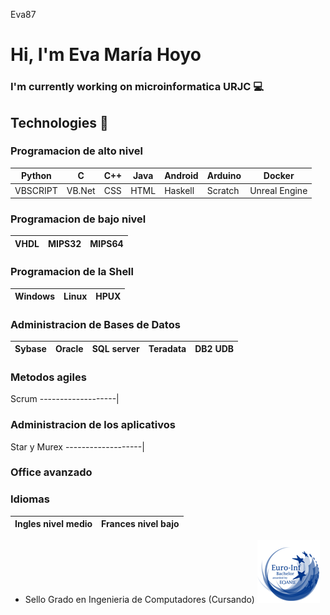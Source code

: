 Eva87

# Hi, I'm Eva María Hoyo 

### I'm currently working on microinformatica URJC  :computer:

## Technologies  :scroll:
 
### Programacion de alto nivel
Python | C | C++ | Java | Android | Arduino | Docker
-------------------|----------------------|-------------------|-------------------|-------------------|----------------------|-----------------
VBSCRIPT | VB.Net | CSS | HTML | Haskell | Scratch | Unreal Engine
### Programacion de bajo nivel
VHDL | MIPS32 | MIPS64
-------------------|-------------------|----------------------
### Programacion de la Shell 
Windows | Linux | HPUX
-------------------|-------------------|----------------------
### Administracion de Bases de Datos
Sybase | Oracle | SQL server | Teradata | DB2 UDB
----------------------|-------------------|-------------------|-------------------|----------------------
### Metodos agiles
Scrum
-------------------|
### Administracion de los aplicativos
Star y Murex
-------------------|
### Office avanzado
### Idiomas
Ingles nivel medio | Frances nivel bajo
-------------------|----------------------


- Sello Grado en Ingenieria de Computadores (Cursando)
![euro_inf](euro_inf.png)